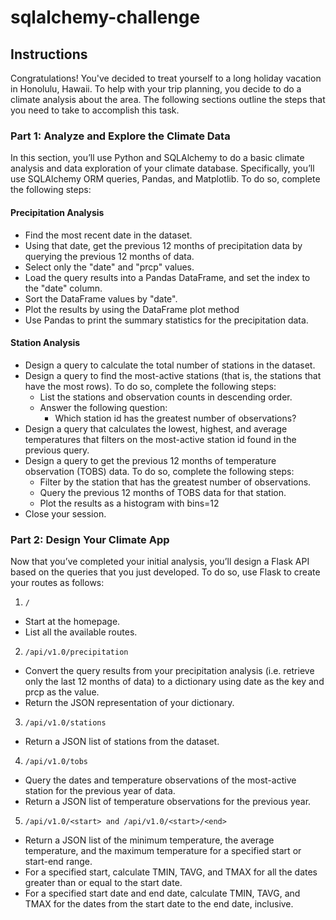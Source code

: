 # sqlalchemy-challenge
## Instructions
Congratulations! You've decided to treat yourself to a long holiday vacation in Honolulu, Hawaii. To help with your trip planning, you decide to do a climate analysis about the area. The following sections outline the steps that you need to take to accomplish this task.

### Part 1: Analyze and Explore the Climate Data
In this section, you’ll use Python and SQLAlchemy to do a basic climate analysis and data exploration of your climate database. Specifically, you’ll use SQLAlchemy ORM queries, Pandas, and Matplotlib. To do so, complete the following steps:
#### Precipitation Analysis
* Find the most recent date in the dataset.
* Using that date, get the previous 12 months of precipitation data by querying the previous 12 months of data.
* Select only the "date" and "prcp" values.
* Load the query results into a Pandas DataFrame, and set the index to the "date" column.
* Sort the DataFrame values by "date".
* Plot the results by using the DataFrame plot method
* Use Pandas to print the summary statistics for the precipitation data.

#### Station Analysis
* Design a query to calculate the total number of stations in the dataset.
* Design a query to find the most-active stations (that is, the stations that have the most rows). To do so, complete the following steps:
  * List the stations and observation counts in descending order.
  * Answer the following question: 
    * Which station id has the greatest number of observations?
* Design a query that calculates the lowest, highest, and average temperatures that filters on the most-active station id found in the previous query.
* Design a query to get the previous 12 months of temperature observation (TOBS) data. To do so, complete the following steps:
  * Filter by the station that has the greatest number of observations.
  * Query the previous 12 months of TOBS data for that station.
  * Plot the results as a histogram with bins=12
* Close your session.

### Part 2: Design Your Climate App
Now that you’ve completed your initial analysis, you’ll design a Flask API based on the queries that you just developed. To do so, use Flask to create your routes as follows:

1. ```/ ```

 * Start at the homepage.
 * List all the available routes.

2. ``` /api/v1.0/precipitation ``` 

 * Convert the query results from your precipitation analysis (i.e. retrieve only the last 12 months of data) to a dictionary using date as the key and prcp as the value.
 * Return the JSON representation of your dictionary.

3. ``` /api/v1.0/stations ```

 * Return a JSON list of stations from the dataset.
 
4. ``` /api/v1.0/tobs ```

 * Query the dates and temperature observations of the most-active station for the previous year of data.
 * Return a JSON list of temperature observations for the previous year.

5. ``` /api/v1.0/<start> and /api/v1.0/<start>/<end> ```

 * Return a JSON list of the minimum temperature, the average temperature, and the maximum temperature for a specified start or start-end range.
 * For a specified start, calculate TMIN, TAVG, and TMAX for all the dates greater than or equal to the start date.
 * For a specified start date and end date, calculate TMIN, TAVG, and TMAX for the dates from the start date to the end date, inclusive.
